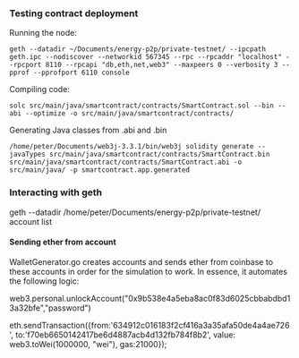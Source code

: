 
### Testing contract deployment

Running the node:

`geth --datadir ~/Documents/energy-p2p/private-testnet/ --ipcpath geth.ipc --nodiscover --networkid 567345 --rpc --rpcaddr "localhost" --rpcport 8110 --rpcapi "db,eth,net,web3" --maxpeers 0 --verbosity 3 --pprof --pprofport 6110 console`


Compiling code:

`solc src/main/java/smartcontract/contracts/SmartContract.sol --bin --abi --optimize -o src/main/java/smartcontract/contracts/`

Generating Java classes from .abi and .bin

`/home/peter/Documents/web3j-3.3.1/bin/web3j solidity generate --javaTypes src/main/java/smartcontract/contracts/SmartContract.bin src/main/java/smartcontract/contracts/SmartContract.abi -o src/main/java/ -p smartcontract.app.generated`


### Interacting with geth


geth --datadir /home/peter/Documents/energy-p2p/private-testnet/ account list

#### Sending ether from account

WalletGenerator.go creates accounts and sends ether from coinbase to these accounts in order for the simulation to work. In essence, it automates the following logic:

web3.personal.unlockAccount("0x9b538e4a5eba8ac0f83d6025cbbabdbd13a32bfe","password")

eth.sendTransaction({from:'634912c016183f2cf416a3a35afa50de4a4ae726', to:'f70eb6650142417be6d4887acb4d132fb784f8b2', value: web3.toWei(1000000, "wei"), gas:21000});